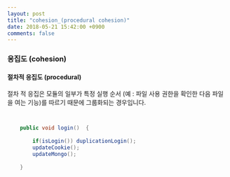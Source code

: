 ```yaml
---
layout: post
title: "cohesion_(procedural cohesion)"
date: 2018-05-21 15:42:00 +0900
comments: false
---
```


### 응집도 (cohesion)

#### 절차적 응집도 (procedural)

절차 적 응집은 모듈의 일부가 특정 실행 순서 (예 : 파일 사용 권한을 확인한 다음 파일을 여는 기능)를 따르기 때문에 그룹화되는 경우입니다.


```java


    public void login()  {
		
        if(isLogin()) duplicationLogin();
        updateCookie();
        updateMongo();
        
	}


```

